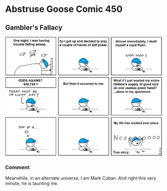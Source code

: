 # Abstruse Goose Comic 450
## Gambler's Fallacy

![image](just_kidding_it_actually_sucked_long_before_that.png)
### Comment
Meanwhile, in an alternate universe, I am Mark Cuban.  And right this very minute, he is taunting me.
